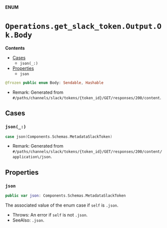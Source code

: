 **ENUM**

# `Operations.get_slack_token.Output.Ok.Body`

**Contents**

- [Cases](#cases)
  - `json(_:)`
- [Properties](#properties)
  - `json`

```swift
@frozen public enum Body: Sendable, Hashable
```

- Remark: Generated from `#/paths/channels/slack/tokens/{token_id}/GET/responses/200/content`.

## Cases
### `json(_:)`

```swift
case json(Components.Schemas.MetadataSlackToken)
```

- Remark: Generated from `#/paths/channels/slack/tokens/{token_id}/GET/responses/200/content/application\/json`.

## Properties
### `json`

```swift
public var json: Components.Schemas.MetadataSlackToken
```

The associated value of the enum case if `self` is `.json`.

- Throws: An error if `self` is not `.json`.
- SeeAlso: `.json`.

